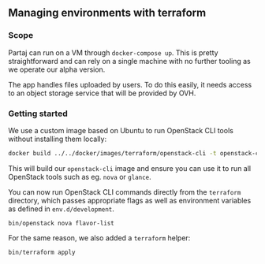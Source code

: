 ## Managing environments with terraform

### Scope

Partaj can run on a VM through `docker-compose up`. This is pretty straightforward and can rely on a single machine with no further tooling as we operate our alpha version.

The app handles files uploaded by users. To do this easily, it needs access to an object storage service that will be provided by OVH.

### Getting started

We use a custom image based on Ubuntu to run OpenStack CLI tools without installing them locally:

```bash
docker build ../../docker/images/terraform/openstack-cli -t openstack-cli
```

This will build our `openstack-cli` image and ensure you can use it to run all OpenStack tools such as eg. `nova` or `glance`.

You can now run OpenStack CLI commands directly from the `terraform` directory, which passes appropriate flags as well as environment variables as defined in `env.d/development`.

```
bin/openstack nova flavor-list
```

For the same reason, we also added a `terraform` helper:

```
bin/terraform apply
```
